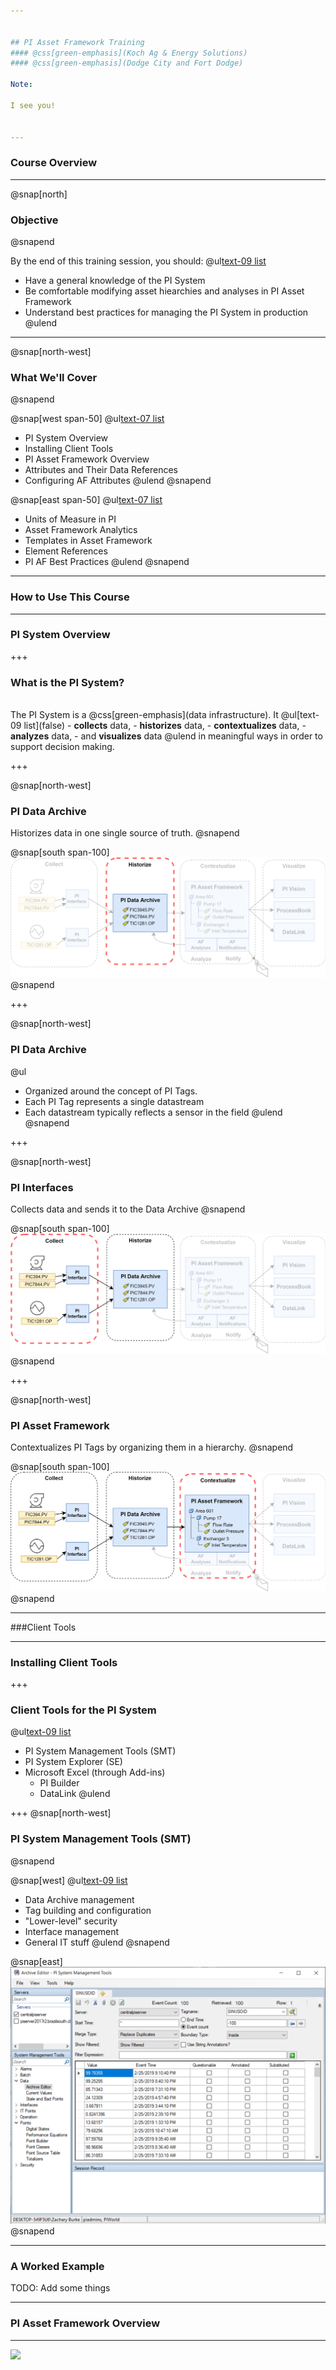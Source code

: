 ```yaml
---


## PI Asset Framework Training
#### @css[green-emphasis](Koch Ag & Energy Solutions)
#### @css[green-emphasis](Dodge City and Fort Dodge)

Note: 

I see you!


---
```


### Course Overview

---
@snap[north]
### Objective
@snapend

By the end of this training session, you should:
@ul[text-09 list](false)
- Have a general knowledge of the PI System
- Be comfortable modifying asset hiearchies and analyses in PI Asset Framework
- Understand best practices for managing the PI System in production
@ulend

---
@snap[north-west]
### What We'll Cover
@snapend

@snap[west span-50]
@ul[text-07 list](false)
- PI System Overview
- Installing Client Tools
- PI Asset Framework Overview
- Attributes and Their Data References
- Configuring AF Attributes
@ulend
@snapend

@snap[east span-50]
@ul[text-07 list](false)
- Units of Measure in PI
- Asset Framework Analytics
- Templates in Asset Framework
- Element References
- PI AF Best Practices
@ulend
@snapend

---

### How to Use This Course

---

### PI System Overview

+++

### What is the PI System?
<br>
The PI System is a @css[green-emphasis](data infrastructure). It
<!-- <br><br> -->
@ul[text-09 list](false)
- <b>collects</b> data,
- <b>historizes</b> data,
- <b>contextualizes</b> data,
- <b>analyzes</b> data,
- and <b>visualizes</b> data
@ulend
<!-- <br><br> -->
<!-- <br> -->
in meaningful ways in order to support decision making.

+++

@snap[north-west]
### PI Data Archive
Historizes data in one single source of truth.
@snapend

@snap[south span-100]
![height=350](assets/img/overview-historize.png)
@snapend

+++

@snap[north-west]
### PI Data Archive
@ul[](false)
- Organized around the concept of PI Tags.
- Each PI Tag represents a single datastream
- Each datastream typically reflects a sensor in the field
@ulend
@snapend


+++


@snap[north-west]
### PI Interfaces
Collects data and sends it to the Data Archive
@snapend

@snap[south span-100]
![height=350](assets/img/overview-collect.png)
@snapend

+++

@snap[north-west]
### PI Asset Framework
Contextualizes PI Tags by organizing them in a hierarchy.
@snapend

@snap[south span-100]
![height=350](assets/img/overview-contextualize.png)
@snapend


---

###Client Tools

---

### Installing Client Tools

+++

### Client Tools for the PI System

@ul[text-09 list](false)
- PI System Management Tools (SMT)
- PI System Explorer (SE)
- Microsoft Excel (through Add-ins)
    - PI Builder
    - DataLink
@ulend

+++
@snap[north-west]
### PI System Management Tools (SMT)
@snapend

@snap[west]
@ul[text-09 list](false)
- Data Archive management
- Tag building and configuration
- "Lower-level" security
- Interface management
- General IT stuff
@ulend
@snapend

@snap[east]
![IMAGE](assets/img/smt-screenshot.png)
@snapend

---

### A Worked Example

TODO: Add some things

--- 

### PI Asset Framework Overview

---

![](https://www.youtube.com/embed/0iO3Xu0lbTk)